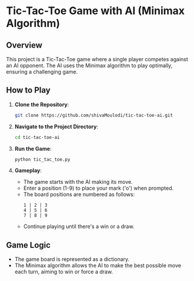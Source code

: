 # Tic-Tac-Toe Game with AI (Minimax Algorithm)

## Overview

This project is a Tic-Tac-Toe game where a single player competes against an AI opponent. The AI uses the Minimax algorithm to play optimally, ensuring a challenging game.

## How to Play

1. **Clone the Repository**:
   ```bash
   git clone https://github.com/shivaMoulodi/tic-tac-toe-ai.git
   ```
   
2. **Navigate to the Project Directory**:
   ```bash
   cd tic-tac-toe-ai
   ```
   
3. **Run the Game**:
   ```bash
   python tic_tac_toe.py
   ```

4. **Gameplay**:
   - The game starts with the AI making its move.
   - Enter a position (1-9) to place your mark ('o') when prompted.
   - The board positions are numbered as follows:
     ```
     1 | 2 | 3
     4 | 5 | 6
     7 | 8 | 9
     ```
   - Continue playing until there's a win or a draw.

## Game Logic

- The game board is represented as a dictionary.
- The Minimax algorithm allows the AI to make the best possible move each turn, aiming to win or force a draw.
